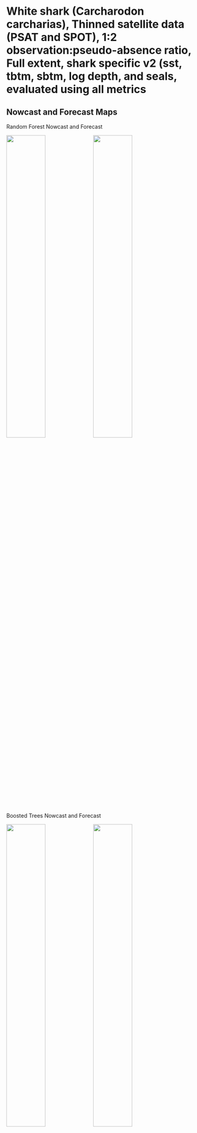 White shark (Carcharodon carcharias), Thinned satellite data (PSAT and
SPOT), 1:2 observation:pseudo-absence ratio, Full extent, shark specific
v2 (sst, tbtm, sbtm, log depth, and seals, evaluated using all metrics
================

## Nowcast and Forecast Maps

Random Forest Nowcast and Forecast

<img src="../tidy_reports/versions/c21/000700/c21.000700.01_12_rf_compiled_casts.png" width="45%" /><img src="../tidy_reports/versions/c21/000704/c21.000704.01_12_rf_compiled_casts.png" width="45%" />

Boosted Trees Nowcast and Forecast

<img src="../tidy_reports/versions/c21/000700/c21.000700.01_12_bt_compiled_casts.png" width="45%" /><img src="../tidy_reports/versions/c21/000704/c21.000704.01_12_bt_compiled_casts.png" width="45%" />

Maxnet Trees Nowcast and Forecast

<img src="../tidy_reports/versions/c21/000700/c21.000700.01_12_maxent_compiled_casts.png" width="45%" /><img src="../tidy_reports/versions/c21/000704/c21.000704.01_12_maxent_compiled_casts.png" width="45%" />

GAM Nowcast and Forecast

<img src="../tidy_reports/versions/c21/000700/c21.000700.01_12_gam_compiled_casts.png" width="45%" /><img src="../tidy_reports/versions/c21/000704/c21.000704.01_12_gam_compiled_casts.png" width="45%" />

GLM Nowcast and Forecast

<img src="../tidy_reports/versions/c21/000700/c21.000700.01_12_glm_compiled_casts.png" width="45%" /><img src="../tidy_reports/versions/c21/000704/c21.000704.01_12_glm_compiled_casts.png" width="45%" />

## Metrics

| model_type |  accuracy |   roc_auc | boyce_cont | brier_class |   tss_max |
|:-----------|----------:|----------:|-----------:|------------:|----------:|
| rf         | 0.9448276 | 0.9788057 |  0.9547992 |   0.0588303 | 0.8961913 |
| bt         | 0.8298851 | 0.8743169 |  0.9366859 |   0.1408391 | 0.5913875 |
| maxnet     | 0.6597701 | 0.7584807 |  0.9720586 |   0.2237384 | 0.4247924 |
| gam        | 0.7356322 | 0.7808294 |  0.9753118 |   0.1738616 | 0.4532503 |
| glm        | 0.6873563 | 0.7273440 |  0.7659706 |   0.1920464 | 0.4079324 |

Metrics by model type

## Variable Importance

![](/mnt/ecocast/projects/koliveira/subprojects/carcharodon/workflows/tidy_md/versions/m21/00070/m21.00070_tidy_compiled_files/figure-gfm/variable%20importance-1.png)<!-- -->
